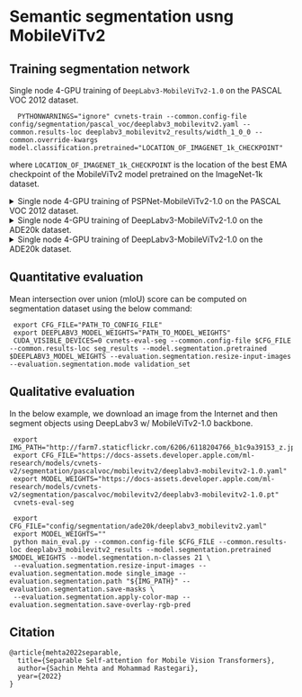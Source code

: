 # Semantic segmentation usng MobileViTv2

## Training segmentation network

Single node 4-GPU training of `DeepLabv3-MobileViTv2-1.0` on the PASCAL VOC 2012 dataset.

``` 
  PYTHONWARNINGS="ignore" cvnets-train --common.config-file config/segmentation/pascal_voc/deeplabv3_mobilevitv2.yaml --common.results-loc deeplabv3_mobilevitv2_results/width_1_0_0 --common.override-kwargs model.classification.pretrained="LOCATION_OF_IMAGENET_1k_CHECKPOINT"
```
where `LOCATION_OF_IMAGENET_1k_CHECKPOINT` is the location of the best EMA checkpoint of the MobileViTv2 model pretrained on the ImageNet-1k dataset.

<details>
<summary>
Single node 4-GPU training of PSPNet-MobileViTv2-1.0 on the PASCAL VOC 2012 dataset.
</summary>

``` 
  PYTHONWARNINGS="ignore" cvnets-train --common.config-file config/segmentation/pascal_voc/pspnet_mobilevitv2.yaml --common.results-loc pspnet_mobilevitv2_results/width_1_0_0 --common.override-kwargs model.classification.pretrained="LOCATION_OF_IMAGENET_1k_CHECKPOINT"
```
</details>

<details>
<summary>
Single node 4-GPU training of DeepLabv3-MobileViTv2-1.0 on the ADE20k dataset.
</summary>

``` 
  PYTHONWARNINGS="ignore" cvnets-train --common.config-file config/segmentation/ade20k/deeplabv3_mobilevitv2.yaml --common.results-loc deeplabv3_ade20k_results/width_1_0_0 --common.override-kwargs model.classification.pretrained="LOCATION_OF_IMAGENET_1k_CHECKPOINT"
```
</details>

<details>
<summary>
Single node 4-GPU training of DeepLabv3-MobileViTv2-1.0 on the ADE20k dataset.
</summary>

``` 
  PYTHONWARNINGS="ignore" cvnets-train --common.config-file config/segmentation/ade20k/pspnet_mobilevitv2.yaml --common.results-loc pspnet_ade20k_results/width_1_0_0 --common.override-kwargs model.classification.pretrained="LOCATION_OF_IMAGENET_1k_CHECKPOINT"
```
</details>



## Quantitative evaluation

Mean intersection over union (mIoU) score can be computed on segmentation dataset using the below command:

```
 export CFG_FILE="PATH_TO_CONFIG_FILE"
 export DEEPLABV3_MODEL_WEIGHTS="PATH_TO_MODEL_WEIGHTS" 
 CUDA_VISIBLE_DEVICES=0 cvnets-eval-seg --common.config-file $CFG_FILE --common.results-loc seg_results --model.segmentation.pretrained $DEEPLABV3_MODEL_WEIGHTS --evaluation.segmentation.resize-input-images --evaluation.segmentation.mode validation_set
 ```

## Qualitative evaluation
In the below example, we download an image from the Internet and then segment objects using DeepLabv3 w/ MobileViTv2-1.0 backbone.

``` 
 export IMG_PATH="http://farm7.staticflickr.com/6206/6118204766_b1c9a39153_z.jpg"
 export CFG_FILE="https://docs-assets.developer.apple.com/ml-research/models/cvnets-v2/segmentation/pascalvoc/mobilevitv2/deeplabv3-mobilevitv2-1.0.yaml"
 export MODEL_WEIGHTS="https://docs-assets.developer.apple.com/ml-research/models/cvnets-v2/segmentation/pascalvoc/mobilevitv2/deeplabv3-mobilevitv2-1.0.pt"
 cvnets-eval-seg 

 export CFG_FILE="config/segmentation/ade20k/deeplabv3_mobilevitv2.yaml"
 export MODEL_WEIGHTS=""
 python main_eval.py --common.config-file $CFG_FILE --common.results-loc deeplabv3_mobilevitv2_results --model.segmentation.pretrained $MODEL_WEIGHTS --model.segmentation.n-classes 21 \
 --evaluation.segmentation.resize-input-images --evaluation.segmentation.mode single_image --evaluation.segmentation.path "${IMG_PATH}" --evaluation.segmentation.save-masks \
 --evaluation.segmentation.apply-color-map --evaluation.segmentation.save-overlay-rgb-pred
```

## Citation

``` 
@article{mehta2022separable,
  title={Separable Self-attention for Mobile Vision Transformers},
  author={Sachin Mehta and Mohammad Rastegari},
  year={2022}
}
```
